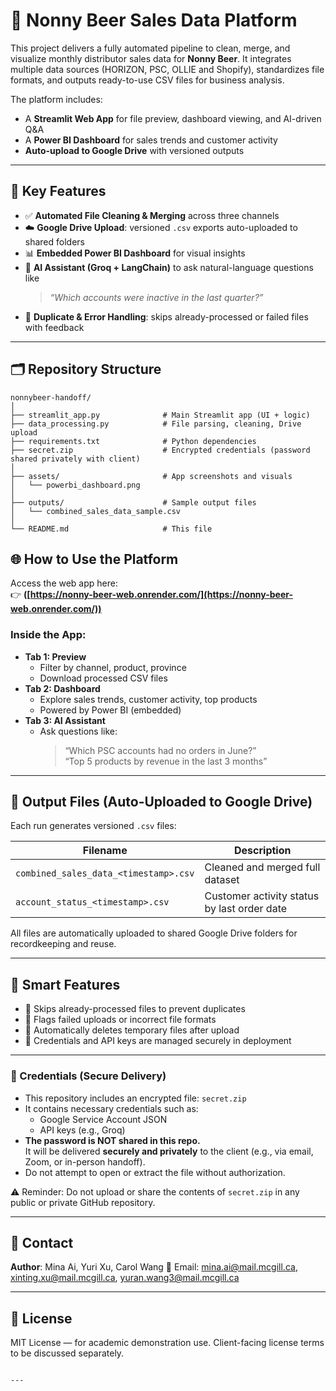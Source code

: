 # 🍺 Nonny Beer Sales Data Platform

This project delivers a fully automated pipeline to clean, merge, and visualize monthly distributor sales data for **Nonny Beer**. It integrates multiple data sources (HORIZON, PSC, OLLIE and Shopify), standardizes file formats, and outputs ready-to-use CSV files for business analysis.

The platform includes:
- A **Streamlit Web App** for file preview, dashboard viewing, and AI-driven Q&A
- A **Power BI Dashboard** for sales trends and customer activity
- **Auto-upload to Google Drive** with versioned outputs

---

## 🚀 Key Features

- ✅ **Automated File Cleaning & Merging** across three channels
- ☁️ **Google Drive Upload**: versioned `.csv` exports auto-uploaded to shared folders
- 📊 **Embedded Power BI Dashboard** for visual insights
- 🤖 **AI Assistant (Groq + LangChain)** to ask natural-language questions like  
  > *“Which accounts were inactive in the last quarter?”*
- 📁 **Duplicate & Error Handling**: skips already-processed or failed files with feedback

---

## 🗂️ Repository Structure

```
nonnybeer-handoff/
│
├── streamlit_app.py              # Main Streamlit app (UI + logic)
├── data_processing.py            # File parsing, cleaning, Drive upload
├── requirements.txt              # Python dependencies
├── secret.zip                    # Encrypted credentials (password shared privately with client)
│
├── assets/                       # App screenshots and visuals
│   └── powerbi_dashboard.png
│
├── outputs/                      # Sample output files
│   └── combined_sales_data_sample.csv
│
└── README.md                     # This file
```

## 🌐 How to Use the Platform

Access the web app here:  
👉 **([https://nonny-beer-web.onrender.com/](https://nonny-beer-web.onrender.com/))**

### Inside the App:

- **Tab 1: Preview**
  - Filter by channel, product, province
  - Download processed CSV files
- **Tab 2: Dashboard**
  - Explore sales trends, customer activity, top products
  - Powered by Power BI (embedded)
- **Tab 3: AI Assistant**
  - Ask questions like:  
    > “Which PSC accounts had no orders in June?”  
    > “Top 5 products by revenue in the last 3 months”

---

## 📁 Output Files (Auto-Uploaded to Google Drive)

Each run generates versioned `.csv` files:

| Filename | Description |
|----------|-------------|
| `combined_sales_data_<timestamp>.csv` | Cleaned and merged full dataset |
| `account_status_<timestamp>.csv`     | Customer activity status by last order date |

All files are automatically uploaded to shared Google Drive folders for recordkeeping and reuse.

---

## 🧠 Smart Features

- 🔁 Skips already-processed files to prevent duplicates
- 🚫 Flags failed uploads or incorrect file formats
- 🧹 Automatically deletes temporary files after upload
- 🔐 Credentials and API keys are managed securely in deployment

---
### 🔐 Credentials (Secure Delivery)

- This repository includes an encrypted file: `secret.zip`
- It contains necessary credentials such as:
  - Google Service Account JSON
  - API keys (e.g., Groq)
- **The password is NOT shared in this repo.**  
  It will be delivered **securely and privately** to the client (e.g., via email, Zoom, or in-person handoff).
- Do not attempt to open or extract the file without authorization.

⚠️ Reminder: Do not upload or share the contents of `secret.zip` in any public or private GitHub repository.

---

## 🙋 Contact

**Author**: Mina Ai, Yuri Xu, Carol Wang
📧 Email: mina.ai@mail.mcgill.ca, xinting.xu@mail.mcgill.ca, yuran.wang3@mail.mcgill.ca

---

## 📄 License

MIT License — for academic demonstration use. Client-facing license terms to be discussed separately.
```

---
